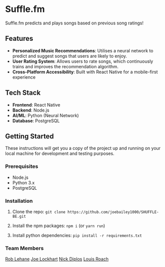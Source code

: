 # Suffle.fm

Suffle.fm predicts and plays songs based on previous song ratings!

## Features

- **Personalized Music Recommendations**: Utilises a neural network to predict and suggest songs that users are likely to enjoy.
- **User Rating System**: Allows users to rate songs, which continuously trains and improves the recommendation algorithm.
- **Cross-Platform Accessibility**: Built with React Native for a mobile-first experience

## Tech Stack

- **Frontend**: React Native
- **Backend**: Node.js
- **AI/ML**: Python (Neural Network)
- **Database**: PostgreSQL

## Getting Started

These instructions will get you a copy of the project up and running on your local machine for development and testing purposes.

### Prerequisites

- Node.js
- Python 3.x
- PostgreSQL

### Installation

1. Clone the repo:
    `git clone https://github.com/joebailey1000/SHUFFLE-BE.git`

2. Install the npm packages:
    `npm i` (or `yarn run`)

3. Install python dependencies:
    `pip install -r requirements.txt`

### Team Members
[Rob Lehane](https://github.com/@rob-Lehane)
[Joe Lockhart](https://github.com/joebailey1000)
[Nick Diplos](https://github.com/@nickdip)
[Louis Roach](https://github.com/@LouisRoach)





